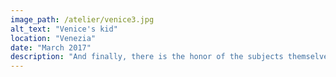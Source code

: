 ```yaml
---
image_path: /atelier/venice3.jpg
alt_text: "Venice's kid"
location: "Venezia"
date: "March 2017"
description: "And finally, there is the honor of the subjects themselves. They move through the world, sharing moments of their existence, often unaware of the camera's gaze. I am a guest in that moment, and I have a profound gratitude for what they share. To me, every photograph represents a silent agreement: they offer a moment of truth, and in return, I have a duty to honor their privacy and dignity. Protecting their story is fundamental to protecting my own integrity and the sanctity of the viewer's experience."
---
```

